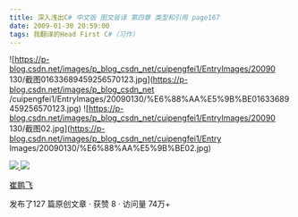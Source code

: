 ```yaml
---
title: 深入浅出C# 中文版 图文皆译 第四章 类型和引用 page167
date: 2009-01-30 20:59:00
tags: 我翻译的Head First C#（习作）
---
```

![https://p-blog.csdn.net/images/p_blog_csdn_net/cuipengfei1/EntryImages/20090
130/截图01633689459256570123.jpg](https://p-blog.csdn.net/images/p_blog_csdn_net
/cuipengfei1/EntryImages/20090130/%E6%88%AA%E5%9B%BE01633689459256570123.jpg) 
![https://p-blog.csdn.net/images/p_blog_csdn_net/cuipengfei1/EntryImages/20090
130/截图02.jpg](https://p-blog.csdn.net/images/p_blog_csdn_net/cuipengfei1/Entry
Images/20090130/%E6%88%AA%E5%9B%BE02.jpg)



[ ![](https://profile.csdnimg.cn/5/2/5/3_cuipengfei1)
![](https://g.csdnimg.cn/static/user-reg-year/1x/11.png)
](https://blog.csdn.net/cuipengfei1)

[ 崔鹏飞 ](https://blog.csdn.net/cuipengfei1)

发布了127 篇原创文章  ·  获赞 8  ·  访问量 74万+


